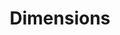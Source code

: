 ---
layout: default
bigquery: https://console.cloud.google.com/bigquery?p=covid-19-dimensions-ai&page=table&d=data&t=publications
contributors: Digital Science, https://www.digital-science.com/
cost: Free for personal, non-commercial use.
description: Dimensions contains more than 100 million publications, ranging from
  articles published in scholarly journals, books and book chapters, to preprints
  and conference proceedings. All publications are contextualized with linked data
  sets, funding, publications, patents, clinical trials, and policy documents. You
  can also view associated categories, funders, institutions, and researcher profiles.
documentation: https://docs.dimensions.ai/bigquery/index.html
last_edit: Mon, 04 Apr 2022 19:04:00 GMT
location: https://www.dimensions.ai/products/free/
maintained_by: Digital Science, https://www.digital-science.com/
schema_fields: '[''assignee_countries'', ''end_year'', ''external_ids'', ''category_hrcs_rac'',
  ''associated_publication_id'', ''funder_org_countries'', ''relationships'', ''publisher'',
  ''mesh_headings'', ''source_id'', ''editors'', ''funding_aud'', ''funder_org_cities'',
  ''citations_count'', ''original_abstract'', ''categories'', ''current_assignee_orgs'',
  ''status'', ''email_address'', ''assignee_orgs'', ''license'', ''legal_status'',
  ''clinical_trial_ids'', ''category_rcdc'', ''inventor_names'', ''category_icrp_cso'',
  ''interventions'', ''associated_publication_doi'', ''category_sdg'', ''associated_publication_pmid'',
  ''registry'', ''publication_ids'', ''research_org_country_names'', ''ipcr'', ''abstract'',
  ''metrics'', ''doi'', ''name'', ''funding_chf'', ''citation_string'', ''original_assignee'',
  ''language'', ''priority_year'', ''pages'', ''book_series_title'', ''types'', ''journal_lists'',
  ''funder_orgs'', ''reference_ids'', ''publication_date'', ''priority_date'', ''date_normal'',
  ''resulting_publication_ids'', ''funding_usd'', ''filing_status'', ''granted_year'',
  ''created_date'', ''description'', ''research_org_state_codes'', ''title'', ''funding_jpy'',
  ''active_years'', ''conference'', ''eisbn'', ''funder_countries'', ''address'',
  ''pmid'', ''end_date'', ''research_orgs'', ''associated_publication_arxiv_id'',
  ''cpc'', ''grant_number'', ''family_count'', ''embargo_date'', ''mesh_terms'', ''category_uoa'',
  ''current_assignee_countries'', ''legal_events'', ''year'', ''funding_details'',
  ''jurisdiction'', ''supporting_grant_ids'', ''research_org_city_names'', ''aliases'',
  ''authors'', ''date_imported_gbq'', ''original_assignee_orgs'', ''research_org_state_names'',
  ''start_year'', ''date_modified'', ''application_number'', ''funding_amount'', ''funding_currency'',
  ''gender'', ''repository_name'', ''patent_ids'', ''acronym'', ''resulting_publication_doi'',
  ''repository_url'', ''isbn'', ''volume'', ''type'', ''date_online'', ''filing_year'',
  ''linkout'', ''funding_gbp'', ''research_org_countries'', ''funder_org'', ''kind'',
  ''granted_date'', ''citations'', ''pmcid'', ''id'', ''researcher_ids'', ''category_hrcs_hc'',
  ''foa_number'', ''acknowledgements'', ''date_inserted'', ''current_assignee'', ''issue'',
  ''conditions'', ''family_id'', ''book_title'', ''altmetrics'', ''date'', ''family_members_ids'',
  ''organisation_details'', ''category_hra'', ''parent_id'', ''funding_cad'', ''funding_eur'',
  ''expiration_date'', ''open_access_categories_v2'', ''funding_cny'', ''acronyms'',
  ''wikipedia_url'', ''category_bra'', ''proceedings_title'', ''original_title'',
  ''investigators'', ''open_access_categories'', ''publication_year'', ''arxiv_id'',
  ''research_org_cities'', ''established'', ''links'', ''expiration_year'', ''journal'',
  ''original_assignee_countries'', ''subtitles'', ''labels'', ''filing_date'', ''repository_id'',
  ''brief_title'', ''funder_org_acronyms'', ''cited_by_ids'', ''category_icrp_ct'',
  ''category_for'', ''associated_grant_ids'', ''funding_nzd'', ''start_date'', ''phase'',
  ''date_print'', ''funder_org_state_codes'', ''concepts'']'
shortname: dimensions
tags:
- scholarly literature
- patents
- funding
- clinical trials
- academic profiles
terms_of_use: 'Use of both the Dimensions COVID-19 dataset and full Dimensions dataset
  are subject to the Dimensions Terms of use: https://www.dimensions.ai/policies-terms-legal '
title: Dimensions
uuid: dcff88bd-fe6b-4fdb-8159-809bf9d7bc1c
---